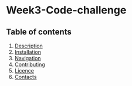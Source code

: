 # <strong>Week3-Code-challenge</strong>
## Table of contents
1. [Description]()
2. [Installation]()
3. [Navigation]()
4. [Contributing]()
5. [Licence]()
6. [Contacts]()